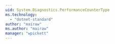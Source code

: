```yaml
---
uid: System.Diagnostics.PerformanceCounterType
ms.technology: 
  - "dotnet-standard"
author: "mairaw"
ms.author: "mairaw"
manager: "wpickett"
---
```

